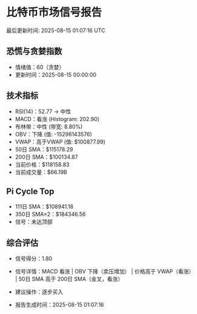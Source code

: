 # 比特币市场信号报告

最后更新时间: 2025-08-15 01:07:16 UTC

## 恐慌与贪婪指数
- 情绪值：60（贪婪）
- 更新时间：2025-08-15 00:00:00

## 技术指标
- RSI(14)：52.77 → 中性
- MACD：看涨 (Histogram: 202.90)
- 布林带：中性 (带宽: 8.80%)
- OBV：下降 (值: -15296143576)
- VWAP：高于VWAP (值: $100877.99)
- 50日 SMA：$115178.29
- 200日 SMA：$100134.87
- 当前价格：$118158.83
- 当前成交量：$66.19B

## Pi Cycle Top
- 111日 SMA：$108941.18
- 350日 SMA×2：$184346.56
- 信号：未达顶部

## 综合评估
- 信号得分：1.80
- 信号详情：MACD 看涨 | OBV 下降（卖压增加） | 价格高于 VWAP（看涨） | 50日 SMA 高于 200日 SMA（金叉，看涨）
- 建议操作：逐步买入

- 报告生成时间：2025-08-15 01:07:16